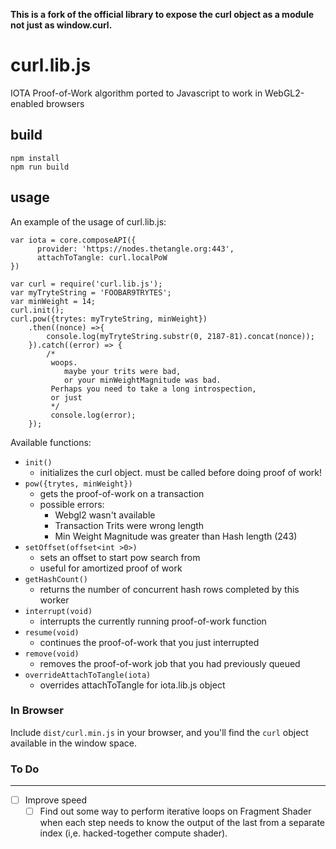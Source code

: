 **This is a fork of the official library to expose the curl object as a module not just as window.curl.**

# curl.lib.js
IOTA Proof-of-Work algorithm ported to Javascript to work in WebGL2-enabled browsers

## build

```
npm install
npm run build
```

## usage

An example of the usage of curl.lib.js:

```JS
var iota = core.composeAPI({
      provider: 'https://nodes.thetangle.org:443',
      attachToTangle: curl.localPoW
})
```
```JS
var curl = require('curl.lib.js');
var myTryteString = 'FOOBAR9TRYTES';
var minWeight = 14;
curl.init();
curl.pow({trytes: myTryteString, minWeight})
    .then((nonce) =>{
        console.log(myTryteString.substr(0, 2187-81).concat(nonce));
    }).catch((error) => {
        /*
         woops. 
            maybe your trits were bad, 
            or your minWeightMagnitude was bad.
         Perhaps you need to take a long introspection,
         or just
         */
         console.log(error);
    });
```

Available functions:
* `init()`
    * initializes the curl object. must be called before doing proof of work!
* `pow({trytes, minWeight})` 
    * gets the proof-of-work on a transaction 
    * possible errors:
        * Webgl2 wasn't available
        * Transaction Trits were wrong length
        * Min Weight Magnitude was greater than Hash length (243)
* `setOffset(offset<int >0>)`
    * sets an offset to start pow search from
    * useful for amortized proof of work
* `getHashCount()`
    * returns the number of concurrent hash rows completed by this worker
* `interrupt(void)` 
    * interrupts the currently running proof-of-work function
* `resume(void)` 
    * continues the proof-of-work that you just interrupted
* `remove(void)` 
    * removes the proof-of-work job that you had previously queued
* `overrideAttachToTangle(iota)`
    * overrides attachToTangle for iota.lib.js object

### In Browser

Include `dist/curl.min.js` in your browser, and you'll find the `curl` object 
available in the window space.

### To Do
----

- [ ] Improve speed
    - [ ] Find out some way to perform iterative loops on Fragment Shader when each step needs to know the output of the last from a separate index (i,e. hacked-together compute shader).
